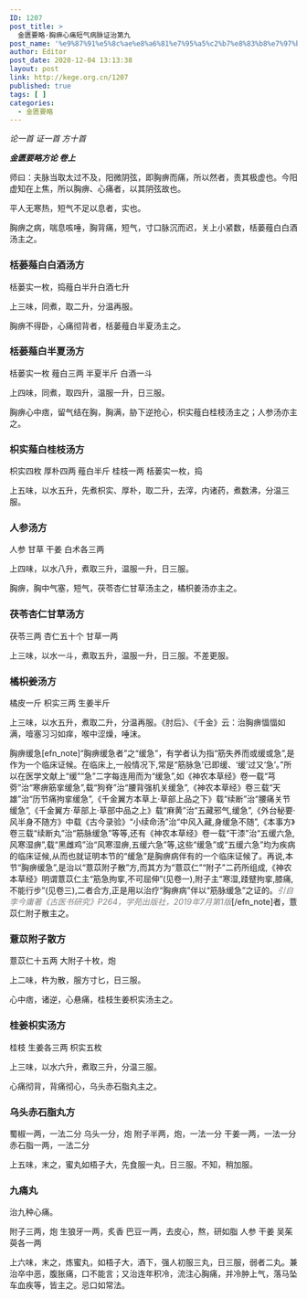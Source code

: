 ```yaml
---
ID: 1207
post_title: >
  金匮要略·胸痹心痛短气病脉证治第九
post_name: '%e9%87%91%e5%8c%ae%e8%a6%81%e7%95%a5%c2%b7%e8%83%b8%e7%97%b9%e5%bf%83%e7%97%9b%e7%9f%ad%e6%b0%94%e7%97%85%e8%84%89%e8%af%81%e6%b2%bb%e7%ac%ac%e4%b9%9d'
author: Editor
post_date: 2020-12-04 13:13:38
layout: post
link: http://kege.org.cn/1207
published: true
tags: [ ]
categories:
  - 金匮要略
---
```

<!-- wp:paragraph -->
<p><em><span class="has-inline-color has-secondary-color">论一首 证一首 方十首</span></em></p>
<!-- /wp:paragraph -->

<!-- wp:paragraph -->
<p><em><strong>金匮要略方论 卷上</strong></em></p>
<!-- /wp:paragraph -->

<!-- wp:paragraph -->
<p>师曰：夫脉当取太过不及，阳微阴弦，即胸痹而痛，所以然者，责其极虚也。今阳虚知在上焦，所以胸痹、心痛者，以其阴弦故也。</p>
<!-- /wp:paragraph -->

<!-- wp:paragraph -->
<p>平人无寒热，短气不足以息者，实也。</p>
<!-- /wp:paragraph -->

<!-- wp:paragraph -->
<p>胸痹之病，喘息咳唾，胸背痛，短气，寸口脉沉而迟，关上小紧数，栝蒌薤白白酒汤主之。</p>
<!-- /wp:paragraph -->

<!-- wp:heading {"level":3} -->
<h3 id="hanvon_toc_88"><strong>栝蒌薤白白酒汤</strong>方</h3>
<!-- /wp:heading -->

<!-- wp:paragraph -->
<p>栝蒌实一枚，捣薤白半升白酒七升</p>
<!-- /wp:paragraph -->

<!-- wp:paragraph -->
<p>上三味，同煮，取二升，分温再服。</p>
<!-- /wp:paragraph -->

<!-- wp:paragraph -->
<p>胸痹不得卧，心痛彻背者，栝蒌薤白半夏汤主之。</p>
<!-- /wp:paragraph -->

<!-- wp:heading {"level":3} -->
<h3 id="hanvon_toc_89"><strong>栝蒌薤白半夏汤</strong>方</h3>
<!-- /wp:heading -->

<!-- wp:paragraph -->
<p>栝蒌实一枚 薤白三两 半夏半斤 白酒一斗</p>
<!-- /wp:paragraph -->

<!-- wp:paragraph -->
<p>上四味，同煮，取四升，温服一升，日三服。</p>
<!-- /wp:paragraph -->

<!-- wp:paragraph -->
<p>胸痹心中痞，留气结在胸，胸满，胁下逆抢心，枳实薤白桂枝汤主之；人参汤亦主之。</p>
<!-- /wp:paragraph -->

<!-- wp:heading {"level":3} -->
<h3 id="hanvon_toc_90"><strong>枳实薤白桂枝汤</strong>方</h3>
<!-- /wp:heading -->

<!-- wp:paragraph -->
<p>枳实四枚 厚朴四两 薤白半斤 桂枝一两 栝蒌实一枚，捣</p>
<!-- /wp:paragraph -->

<!-- wp:paragraph -->
<p>上五味，以水五升，先煮枳实、厚朴，取二升，去滓，内诸药，煮数沸，分温三服。</p>
<!-- /wp:paragraph -->

<!-- wp:heading {"level":3} -->
<h3 id="hanvon_toc_91"><strong>人参汤</strong>方</h3>
<!-- /wp:heading -->

<!-- wp:paragraph -->
<p>人参 甘草 干姜 白术各三两</p>
<!-- /wp:paragraph -->

<!-- wp:paragraph -->
<p>上四味，以水八升，煮取三升，温服一升，日三服。</p>
<!-- /wp:paragraph -->

<!-- wp:paragraph -->
<p>胸痹，胸中气塞，短气，茯苓杏仁甘草汤主之，橘枳姜汤亦主之。</p>
<!-- /wp:paragraph -->

<!-- wp:heading {"level":3} -->
<h3 id="hanvon_toc_92"><strong>茯苓杏仁甘草汤</strong>方</h3>
<!-- /wp:heading -->

<!-- wp:paragraph -->
<p>茯苓三两 杏仁五十个 甘草一两</p>
<!-- /wp:paragraph -->

<!-- wp:paragraph -->
<p>上三味，以水一斗，煮取五升，温服一升，日三服。不差更服。</p>
<!-- /wp:paragraph -->

<!-- wp:heading {"level":3} -->
<h3 id="hanvon_toc_93"><strong>橘枳姜汤</strong>方</h3>
<!-- /wp:heading -->

<!-- wp:paragraph -->
<p>橘皮一斤 枳实三两 生姜半斤</p>
<!-- /wp:paragraph -->

<!-- wp:paragraph -->
<p>上三味，以水五升，煮取二升，分温再服。《肘后》、《千金》云：治胸痹愊愊如满，噎塞习习如痒，喉中涩燥，唾沫。</p>
<!-- /wp:paragraph -->

<!-- wp:paragraph -->
<p>胸痹缓急[efn_note]“胸痹缓急者”之“缓急”，有学者认为指“筋失养而或缓或急”,是作为一个临床证候。在临床上,一般情况下,常是“筋脉急’已即缓、‘缓’过又‘急’。”所以在医学文献上“缓”“急”二字每连用而为“缓急”,如《神农本草经》卷一载“芎䓖”治“寒痹筋挛缓急”,载“狗脊”治“腰背强机关缓急”,《神农本草经》卷三载“天雄”治“历节痛拘挛缓急”,《千金翼方本草上·草部上品之下》载“续断”治“腰痛关节缓急”,《千金翼方·草部上·草部中品之上》载“麻黄”治“五藏邪气,缓急”,《外台秘要·风半身不随方》中载《古今录验》“小续命汤”治“中风入藏,身缓急不随”,《本事方》卷三载“续断丸”治“筋脉缓急”等等,还有《神农本草经》卷一载“干漆”治“五缓六急,风寒湿痹”,载“黑雌鸡”治“风寒湿痹,五缓六急”等,这些“缓急”或“五缓六急”均为疾病的临床证候,从而也就证明本节的“缓急”是胸痹病伴有的一个临床证候了。再说,本节“胸痹缓急”,是治以“薏苡附子散”方,而其方为“薏苡仁”“附子”二药所组成,《神农本草经》明谓薏苡仁主“筋急拘挛,不可屈伸”(见卷一),附子主“寒湿,踒躄拘挛,膝痛,不能行步”(见卷三),二者合方,正是用以治疗“胸痹病”伴以“筋脉缓急”之证的。<span style="color: #808080;"><em>引自</em><em>李今庸著《古医书研究》P264，学苑出版社，2019年7月第1版</em></span>[/efn_note]者，薏苡仁附子散主之。</p>
<!-- /wp:paragraph -->

<!-- wp:heading {"level":3} -->
<h3 id="hanvon_toc_94"><strong>薏苡附子散</strong>方</h3>
<!-- /wp:heading -->

<!-- wp:paragraph -->
<p>薏苡仁十五两 大附子十枚，炮</p>
<!-- /wp:paragraph -->

<!-- wp:paragraph -->
<p>上二味，杵为散，服方寸匕，日三服。</p>
<!-- /wp:paragraph -->

<!-- wp:paragraph -->
<p>心中痞，诸逆，心悬痛，桂枝生姜枳实汤主之。</p>
<!-- /wp:paragraph -->

<!-- wp:heading {"level":3} -->
<h3 id="hanvon_toc_95"><strong>桂姜枳实汤</strong>方</h3>
<!-- /wp:heading -->

<!-- wp:paragraph -->
<p>桂枝 生姜各三两 枳实五枚</p>
<!-- /wp:paragraph -->

<!-- wp:paragraph -->
<p>上三味，以水六升，煮取三升，分温三服。</p>
<!-- /wp:paragraph -->

<!-- wp:paragraph -->
<p>心痛彻背，背痛彻心，乌头赤石脂丸主之。</p>
<!-- /wp:paragraph -->

<!-- wp:heading {"level":3} -->
<h3 id="hanvon_toc_96"><strong>乌头赤石脂丸</strong>方</h3>
<!-- /wp:heading -->

<!-- wp:paragraph -->
<p>蜀椒一两，一法二分 乌头一分，炮 附子半两，炮，一法一分 干姜一两，一法一分 赤石脂一两，一法二分</p>
<!-- /wp:paragraph -->

<!-- wp:paragraph -->
<p>上五味，末之，蜜丸如梧子大，先食服一丸，日三服。不知，稍加服。</p>
<!-- /wp:paragraph -->

<!-- wp:heading {"level":3} -->
<h3 id="hanvon_toc_97"><strong>九痛丸</strong></h3>
<!-- /wp:heading -->

<!-- wp:paragraph -->
<p>治九种心痛。</p>
<!-- /wp:paragraph -->

<!-- wp:paragraph -->
<p>附子三两，炮 生狼牙一两，炙香 巴豆一两，去皮心，熬，研如脂 人参 干姜 吴茱萸各一两</p>
<!-- /wp:paragraph -->

<!-- wp:paragraph -->
<p>上六味，末之，炼蜜丸，如梧子大，酒下，强人初服三丸，日三服，弱者二丸。兼治卒中恶，腹胀痛，口不能言；又治连年积冷，流注心胸痛，并冷肿上气，落马坠车血疾等，皆主之。忌口如常法。</p>
<!-- /wp:paragraph -->